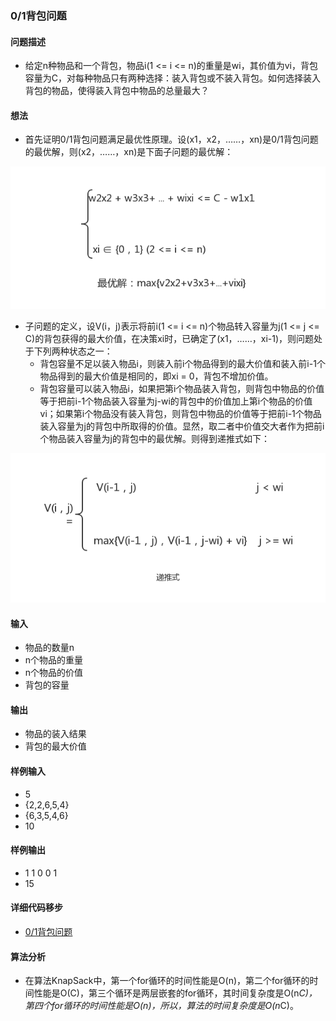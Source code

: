 ### 0/1背包问题
#### 问题描述

- 给定n种物品和一个背包，物品i(1 <= i <= n)的重量是wi，其价值为vi，背包容量为C，对每种物品只有两种选择：装入背包或不装入背包。如何选择装入背包的物品，使得装入背包中物品的总量最大？

#### 想法

- 首先证明0/1背包问题满足最优性原理。设(x1，x2，……，xn)是0/1背包问题的最优解，则(x2，……，xn)是下面子问题的最优解：

![最优解式子](../../images/knapsack.png)

- 子问题的定义，设V(i，j)表示将前i(1 <= i <= n)个物品转入容量为j(1 <= j <= C)的背包获得的最大价值，在决策xi时，已确定了(x1，……，xi-1)，则问题处于下列两种状态之一：
  - 背包容量不足以装入物品i，则装入前i个物品得到的最大价值和装入前i-1个物品得到的最大价值是相同的，即xi = 0，背包不增加价值。
  - 背包容量可以装入物品i，如果把第i个物品装入背包，则背包中物品的价值等于把前i-1个物品装入容量为j-wi的背包中的价值加上第i个物品的价值vi；如果第i个物品没有装入背包，则背包中物品的价值等于把前i-1个物品装入容量为j的背包中所取得的价值。显然，取二者中价值交大者作为把前i个物品装入容量为j的背包中的最优解。则得到递推式如下：

![子问题递推式](../../images/knapsack-question.png)

#### 输入

- 物品的数量n
- n个物品的重量
- n个物品的价值
- 背包的容量

#### 输出

- 物品的装入结果
- 背包的最大价值

#### 样例输入

- 5
- {2,2,6,5,4}
- {6,3,5,4,6}
- 10

#### 样例输出

- 1 1 0 0 1
- 15

#### 详细代码移步

- [0/1背包问题](https://github.com/Mr-Joke/Algorithm/blob/master/Dynamic/src/KnapSack.java)

#### 算法分析

- 在算法KnapSack中，第一个for循环的时间性能是O(n)，第二个for循环的时间性能是O(C)，第三个循环是两层嵌套的for循环，其时间复杂度是O(n*C)，第四个for循环的时间性能是O(n)，所以，算法的时间复杂度是O(n*C)。
